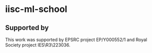 # iisc-ml-school

## Supported by

This work was supported by EPSRC project EP/Y000552/1 and Royal Society project IES\R3\223036.
